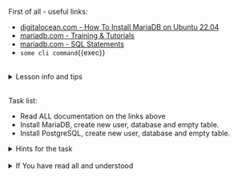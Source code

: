 First of all - useful links:

- [digitalocean.com - How To Install MariaDB on Ubuntu 22.04](https://www.digitalocean.com/community/tutorials/how-to-install-mariadb-on-ubuntu-22-04)
- [mariadb.com - Training & Tutorials](https://mariadb.com/kb/en/training-tutorials/)
- [mariadb.com - SQL Statements](https://mariadb.com/kb/en/sql-statements/)
- `some cli command`{{exec}}
<br>
<details><summary>Lesson info and tips</summary>
<pre>
  <strong></strong> -
</pre>
</details>
<br>

Task list:
- Read ALL documentation on the links above
- Install MariaDB, create new user, database and empty table.
- Install PostgreSQL, create new user, database and empty table.

<details><summary>Hints for the task</summary>
<pre>
<strong>Task 1:</strong>
  $ cmd1
  $ echo ${string:7:3}
<br>
<strong>Task 2:</strong>
  $ echo ${#string}
  $ string=
</pre>
</details>
<br>
<details><summary>If You have read all and understood</summary>
<pre>
`touch IReadAllAndUndnderstood`{{exec}}
</pre>
